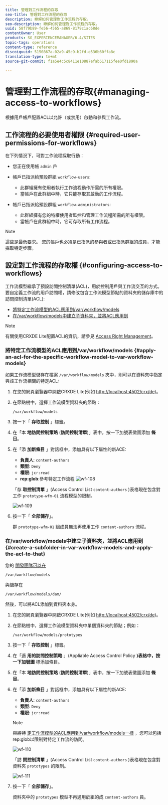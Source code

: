 ```yaml
---
title: 管理對工作流程的存取
seo-title: 管理對工作流程的存取
description: 瞭解如何管理對工作流程的存取。
seo-description: 瞭解如何管理對工作流程的存取。
uuid: 58f79b89-fe56-4565-a869-8179c1ac68de
contentOwner: User
products: SG_EXPERIENCEMANAGER/6.4/SITES
topic-tags: operations
content-type: reference
discoiquuid: 5150867a-02a9-45c9-b2fd-e536b60ffa8c
translation-type: tm+mt
source-git-commit: f1a5e4c5c8411e10887efab517115fee0fd1890a

---
```



# 管理對工作流程的存取{#managing-access-to-workflows}

根據用戶帳戶配置ACL以允許（或禁用）啟動和參與工作流。

## 工作流程的必要使用者權限 {#required-user-permissions-for-workflows}

在下列情況下，可對工作流程採取行動：

* 您正在使用帳 `admin` 戶
* 帳戶已指派給預設群組 `workflow-users`:

   * 此群組擁有使用者執行工作流程動作所需的所有權限。
   * 當帳戶在此群組中時，它只能存取其啟動的工作流程。

* 帳戶已指派給預設群組 `workflow-administrators`:

   * 此群組擁有您的特權使用者監控和管理工作流程所需的所有權限。
   * 當帳戶在此群組中時，它可存取所有工作流程。

>[!NOTE]
>
>這些是最低要求。 您的帳戶也必須是已指派的參與者或已指派群組的成員，才能採取特定步驟。

## 設定對工作流程的存取權 {#configuring-access-to-workflows}

工作流模型繼承了預設訪問控制清單(ACL)，用於控制用戶與工作流交互的方式。 要自定義工作流的用戶訪問權，請修改包含工作流模型節點的資料夾的儲存庫中的訪問控制清單(ACL):

* [將特定工作流模型的ACL應用到/var/workflow/models](/help/sites-administering/workflows-managing.md#apply-an-acl-for-the-specific-workflow-model-to-var-workflow-models)
* [在/var/workflow/models中建立子資料夾，並將ACL應用到](/help/sites-administering/workflows-managing.md#create-a-subfolder-in-var-workflow-models-and-apply-the-acl-to-that)

>[!NOTE]
>
>有關使用CRXDE Lite配置ACL的資訊，請參見 [Access Right Management](/help/sites-administering/user-group-ac-admin.md#access-right-management)。

### 將特定工作流模型的ACL應用到/var/workflow/models {#apply-an-acl-for-the-specific-workflow-model-to-var-workflow-models}

如果工作流模型儲存在檔案 `/var/workflow/models` 夾中，則可以在資料夾中指定與該工作流相關的特定ACL:

1. 在您的網頁瀏覽器中開啟CRXDE Lite(例如 [http://localhost:4502/crx/de](http://localhost:4502/crx/de))。
1. 在節點樹中，選擇工作流模型資料夾的節點：

   `/var/workflow/models`

1. 按一下「 **存取控制** 」標籤。
1. 在「本 **地訪問控制策略** (**訪問控制清單**)」表中，按一下加號表徵圖添加 **條目**。
1. 在「添 **加新條目** 」對話框中，添加具有以下屬性的新ACE:

   * **負責人**: `content-authors`
   * **類型**: `Deny`
   * **權限**: `jcr:read`
   * **rep:glob**:參考特定工作流程
   ![wf-108](assets/wf-108.png)

   「存 **取控制清單** 」(Access Control List `content-authors` )表格現在包含對工作 `prototype-wfm-01` 流程模型的限制。

   ![wf-109](assets/wf-109.png)

1. 按一下「 **全部儲存**」。

   群 `prototype-wfm-01` 組成員無法再使用工作 `content-authors` 流程。

### 在/var/workflow/models中建立子資料夾，並將ACL應用到 {#create-a-subfolder-in-var-workflow-models-and-apply-the-acl-to-that}

您的 [開發團隊可以在](/help/sites-developing/workflows-models.md#creating-a-new-workflow)

`/var/workflow/models`

與儲存在

`/var/workflow/models/dam/`

然後，可以將ACL添加到資料夾本身。

1. 在您的網頁瀏覽器中開啟CRXDE Lite(例如 [http://localhost:4502/crx/de](http://localhost:4502/crx/de))。
1. 在節點樹中，選擇工作流模型資料夾中單個資料夾的節點；例如：

   `/var/workflow/models/prototypes`

1. 按一下「 **存取控制** 」標籤。
1. 在「適 **用的訪問控制策略** 」(Appliable Access Control Policy **)表格中，按一下加號圖** 標添加條目。
1. 在「本 **地訪問控制策略** (**訪問控制清單**)」表中，按一下加號表徵圖添加 **條目**。
1. 在「添 **加新條目** 」對話框中，添加具有以下屬性的新ACE:

   * **負責人**: `content-authors`
   * **類型**: `Deny`
   * **權限**: `jcr:read`
   >[!NOTE]
   >
   >與將特 [定工作流模型的ACL應用到/var/workflow/models一樣](/help/sites-administering/workflows-managing.md#apply-an-acl-for-the-specific-workflow-model-to-var-workflow-models) ，您可以包括rep:glob以限制對特定工作流的訪問。

   ![wf-110](assets/wf-110.png)

   「訪 **問控制清單** 」(Access Control List `content-authors` )表格現在包含對資料夾 `prototypes` 的限制。

   ![wf-111](assets/wf-111.png)

1. 按一下「 **全部儲存**」。

   資料夾中的 `prototypes` 模型不再適用於組的成 `content-authors` 員。

